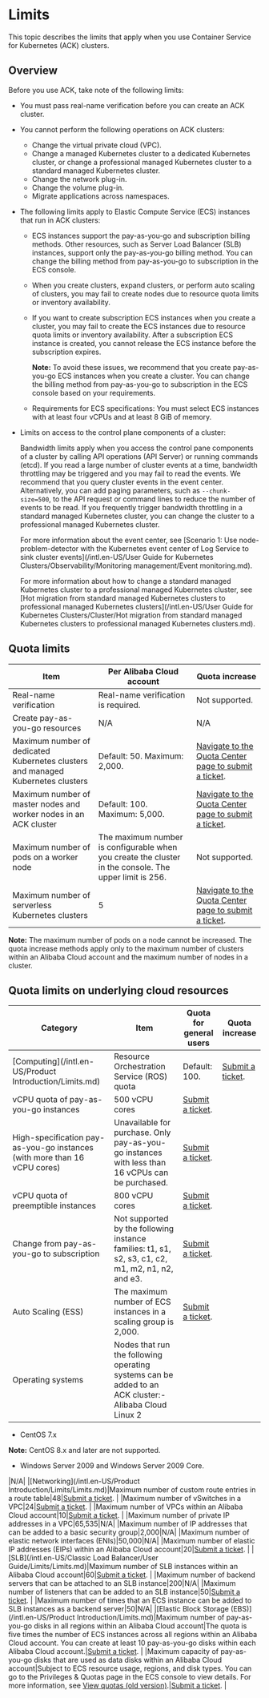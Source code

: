 # Limits

This topic describes the limits that apply when you use Container Service for Kubernetes \(ACK\) clusters.

## Overview

Before you use ACK, take note of the following limits:

-   You must pass real-name verification before you can create an ACK cluster.
-   You cannot perform the following operations on ACK clusters:
    -   Change the virtual private cloud \(VPC\).
    -   Change a managed Kubernetes cluster to a dedicated Kubernetes cluster, or change a professional managed Kubernetes cluster to a standard managed Kubernetes cluster.
    -   Change the network plug-in.
    -   Change the volume plug-in.
    -   Migrate applications across namespaces.
-   The following limits apply to Elastic Compute Service \(ECS\) instances that run in ACK clusters:
    -   ECS instances support the pay-as-you-go and subscription billing methods. Other resources, such as Server Load Balancer \(SLB\) instances, support only the pay-as-you-go billing method. You can change the billing method from pay-as-you-go to subscription in the ECS console.
    -   When you create clusters, expand clusters, or perform auto scaling of clusters, you may fail to create nodes due to resource quota limits or inventory availability.
    -   If you want to create subscription ECS instances when you create a cluster, you may fail to create the ECS instances due to resource quota limits or inventory availability. After a subscription ECS instance is created, you cannot release the ECS instance before the subscription expires.

        **Note:** To avoid these issues, we recommend that you create pay-as-you-go ECS instances when you create a cluster. You can change the billing method from pay-as-you-go to subscription in the ECS console based on your requirements.

    -   Requirements for ECS specifications: You must select ECS instances with at least four vCPUs and at least 8 GiB of memory.
-   Limits on access to the control plane components of a cluster:

    Bandwidth limits apply when you access the control pane components of a cluster by calling API operations \(API Server\) or running commands \(etcd\). If you read a large number of cluster events at a time, bandwidth throttling may be triggered and you may fail to read the events. We recommend that you query cluster events in the event center. Alternatively, you can add paging parameters, such as `--chunk-size=500`, to the API request or command lines to reduce the number of events to be read. If you frequently trigger bandwidth throttling in a standard managed Kubernetes cluster, you can change the cluster to a professional managed Kubernetes cluster.

    For more information about the event center, see [Scenario 1: Use node-problem-detector with the Kubernetes event center of Log Service to sink cluster events](/intl.en-US/User Guide for Kubernetes Clusters/Observability/Monitoring management/Event monitoring.md).

    For more information about how to change a standard managed Kubernetes cluster to a professional managed Kubernetes cluster, see [Hot migration from standard managed Kubernetes clusters to professional managed Kubernetes clusters](/intl.en-US/User Guide for Kubernetes Clusters/Cluster/Hot migration from standard managed Kubernetes clusters to professional managed Kubernetes clusters.md).


## Quota limits

|Item|Per Alibaba Cloud account|Quota increase|
|----|-------------------------|--------------|
|Real-name verification|Real-name verification is required.|Not supported.|
|Create pay-as-you-go resources|N/A|N/A|
|Maximum number of dedicated Kubernetes clusters and managed Kubernetes clusters|Default: 50. Maximum: 2,000.|[Navigate to the Quota Center page to submit a ticket](https://quotas.console.aliyun.com/products/csk/quotas). |
|Maximum number of master nodes and worker nodes in an ACK cluster|Default: 100. Maximum: 5,000.|[Navigate to the Quota Center page to submit a ticket](https://quotas.console.aliyun.com/products/csk/quotas). |
|Maximum number of pods on a worker node|The maximum number is configurable when you create the cluster in the console. The upper limit is 256.|Not supported.|
|Maximum number of serverless Kubernetes clusters|5|[Navigate to the Quota Center page to submit a ticket](https://quotas.console.aliyun.com/products/csk/quotas). |

**Note:** The maximum number of pods on a node cannot be increased. The quota increase methods apply only to the maximum number of clusters within an Alibaba Cloud account and the maximum number of nodes in a cluster.

## Quota limits on underlying cloud resources

|Category|Item|Quota for general users|Quota increase|
|--------|----|-----------------------|--------------|
|[Computing](/intl.en-US/Product Introduction/Limits.md)|Resource Orchestration Service \(ROS\) quota|Default: 100.|[Submit a ticket](https://workorder-intl.console.aliyun.com/console.htm). |
|vCPU quota of pay-as-you-go instances|500 vCPU cores|[Submit a ticket](https://workorder-intl.console.aliyun.com/console.htm). |
|High-specification pay-as-you-go instances \(with more than 16 vCPU cores\)|Unavailable for purchase. Only pay-as-you-go instances with less than 16 vCPUs can be purchased.|[Submit a ticket](https://workorder-intl.console.aliyun.com/console.htm). |
|vCPU quota of preemptible instances|800 vCPU cores|[Submit a ticket](https://workorder-intl.console.aliyun.com/console.htm). |
|Change from pay-as-you-go to subscription|Not supported by the following instance families: t1, s1, s2, s3, c1, c2, m1, m2, n1, n2, and e3.|[Submit a ticket](https://workorder-intl.console.aliyun.com/console.htm). |
|Auto Scaling \(ESS\)|The maximum number of ECS instances in a scaling group is 2,000.|[Submit a ticket](https://workorder-intl.console.aliyun.com/console.htm). |
|Operating systems|Nodes that run the following operating systems can be added to an ACK cluster:-   Alibaba Cloud Linux 2
-   CentOS 7.x

**Note:** CentOS 8.x and later are not supported.

-   Windows Server 2009 and Windows Server 2009 Core.

|N/A|
|[Networking](/intl.en-US/Product Introduction/Limits/Limits.md)|Maximum number of custom route entries in a route table|48|[Submit a ticket](https://workorder-intl.console.aliyun.com/console.htm). |
|Maximum number of vSwitches in a VPC|24|[Submit a ticket](https://workorder-intl.console.aliyun.com/console.htm). |
|Maximum number of VPCs within an Alibaba Cloud account|10|[Submit a ticket](https://workorder-intl.console.aliyun.com/console.htm). |
|Maximum number of private IP addresses in a VPC|65,535|N/A|
|Maximum number of IP addresses that can be added to a basic security group|2,000|N/A|
|Maximum number of elastic network interfaces \(ENIs\)|50,000|N/A|
|Maximum number of elastic IP addresses \(EIPs\) within an Alibaba Cloud account|20|[Submit a ticket](https://workorder-intl.console.aliyun.com/console.htm). |
|[SLB](/intl.en-US/Classic Load Balancer/User Guide/Limits/Limits.md)|Maximum number of SLB instances within an Alibaba Cloud account|60|[Submit a ticket](https://workorder-intl.console.aliyun.com/console.htm). |
|Maximum number of backend servers that can be attached to an SLB instance|200|N/A|
|Maximum number of listeners that can be added to an SLB instance|50|[Submit a ticket](https://workorder-intl.console.aliyun.com/console.htm). |
|Maximum number of times that an ECS instance can be added to SLB instances as a backend server|50|N/A|
|[Elastic Block Storage \(EBS\)](/intl.en-US/Product Introduction/Limits.md)|Maximum number of pay-as-you-go disks in all regions within an Alibaba Cloud account|The quota is five times the number of ECS instances across all regions within an Alibaba Cloud account. You can create at least 10 pay-as-you-go disks within each Alibaba Cloud account.|[Submit a ticket](https://workorder-intl.console.aliyun.com/console.htm). |
|Maximum capacity of pay-as-you-go disks that are used as data disks within an Alibaba Cloud account|Subject to ECS resource usage, regions, and disk types. You can go to the Privileges & Quotas page in the ECS console to view details. For more information, see [View quotas \(old version\)]().|[Submit a ticket](https://workorder-intl.console.aliyun.com/console.htm). |

